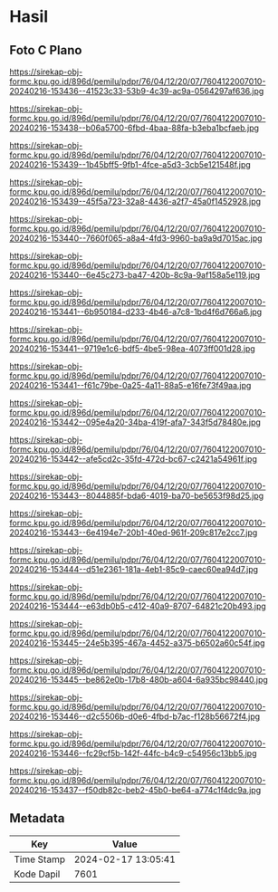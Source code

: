# Hasil

## Foto C Plano

https://sirekap-obj-formc.kpu.go.id/896d/pemilu/pdpr/76/04/12/20/07/7604122007010-20240216-153436--41523c33-53b9-4c39-ac9a-0564297af636.jpg

https://sirekap-obj-formc.kpu.go.id/896d/pemilu/pdpr/76/04/12/20/07/7604122007010-20240216-153438--b06a5700-6fbd-4baa-88fa-b3eba1bcfaeb.jpg

https://sirekap-obj-formc.kpu.go.id/896d/pemilu/pdpr/76/04/12/20/07/7604122007010-20240216-153439--1b45bff5-9fb1-4fce-a5d3-3cb5e121548f.jpg

https://sirekap-obj-formc.kpu.go.id/896d/pemilu/pdpr/76/04/12/20/07/7604122007010-20240216-153439--45f5a723-32a8-4436-a2f7-45a0f1452928.jpg

https://sirekap-obj-formc.kpu.go.id/896d/pemilu/pdpr/76/04/12/20/07/7604122007010-20240216-153440--7660f065-a8a4-4fd3-9960-ba9a9d7015ac.jpg

https://sirekap-obj-formc.kpu.go.id/896d/pemilu/pdpr/76/04/12/20/07/7604122007010-20240216-153440--6e45c273-ba47-420b-8c9a-9af158a5e119.jpg

https://sirekap-obj-formc.kpu.go.id/896d/pemilu/pdpr/76/04/12/20/07/7604122007010-20240216-153441--6b950184-d233-4b46-a7c8-1bd4f6d766a6.jpg

https://sirekap-obj-formc.kpu.go.id/896d/pemilu/pdpr/76/04/12/20/07/7604122007010-20240216-153441--9719e1c6-bdf5-4be5-98ea-4073ff001d28.jpg

https://sirekap-obj-formc.kpu.go.id/896d/pemilu/pdpr/76/04/12/20/07/7604122007010-20240216-153441--f61c79be-0a25-4a11-88a5-e16fe73f49aa.jpg

https://sirekap-obj-formc.kpu.go.id/896d/pemilu/pdpr/76/04/12/20/07/7604122007010-20240216-153442--095e4a20-34ba-419f-afa7-343f5d78480e.jpg

https://sirekap-obj-formc.kpu.go.id/896d/pemilu/pdpr/76/04/12/20/07/7604122007010-20240216-153442--afe5cd2c-35fd-472d-bc67-c2421a54961f.jpg

https://sirekap-obj-formc.kpu.go.id/896d/pemilu/pdpr/76/04/12/20/07/7604122007010-20240216-153443--8044885f-bda6-4019-ba70-be5653f98d25.jpg

https://sirekap-obj-formc.kpu.go.id/896d/pemilu/pdpr/76/04/12/20/07/7604122007010-20240216-153443--6e4194e7-20b1-40ed-961f-209c817e2cc7.jpg

https://sirekap-obj-formc.kpu.go.id/896d/pemilu/pdpr/76/04/12/20/07/7604122007010-20240216-153444--d51e2361-181a-4eb1-85c9-caec60ea94d7.jpg

https://sirekap-obj-formc.kpu.go.id/896d/pemilu/pdpr/76/04/12/20/07/7604122007010-20240216-153444--e63db0b5-c412-40a9-8707-64821c20b493.jpg

https://sirekap-obj-formc.kpu.go.id/896d/pemilu/pdpr/76/04/12/20/07/7604122007010-20240216-153445--24e5b395-467a-4452-a375-b6502a60c54f.jpg

https://sirekap-obj-formc.kpu.go.id/896d/pemilu/pdpr/76/04/12/20/07/7604122007010-20240216-153445--be862e0b-17b8-480b-a604-6a935bc98440.jpg

https://sirekap-obj-formc.kpu.go.id/896d/pemilu/pdpr/76/04/12/20/07/7604122007010-20240216-153446--d2c5506b-d0e6-4fbd-b7ac-f128b56672f4.jpg

https://sirekap-obj-formc.kpu.go.id/896d/pemilu/pdpr/76/04/12/20/07/7604122007010-20240216-153446--fc29cf5b-142f-44fc-b4c9-c54956c13bb5.jpg

https://sirekap-obj-formc.kpu.go.id/896d/pemilu/pdpr/76/04/12/20/07/7604122007010-20240216-153437--f50db82c-beb2-45b0-be64-a774c1f4dc9a.jpg


## Metadata

| Key        | Value               |
| ---------- | ------------------- |
| Time Stamp | 2024-02-17 13:05:41 |
| Kode Dapil | 7601                |



